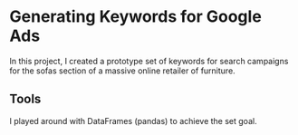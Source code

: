 # Generating Keywords for Google Ads

In this project, I created a prototype set of keywords for search campaigns for the sofas section of a massive online retailer of furniture. 

## Tools
I played around with DataFrames (pandas) to achieve the set goal. 
